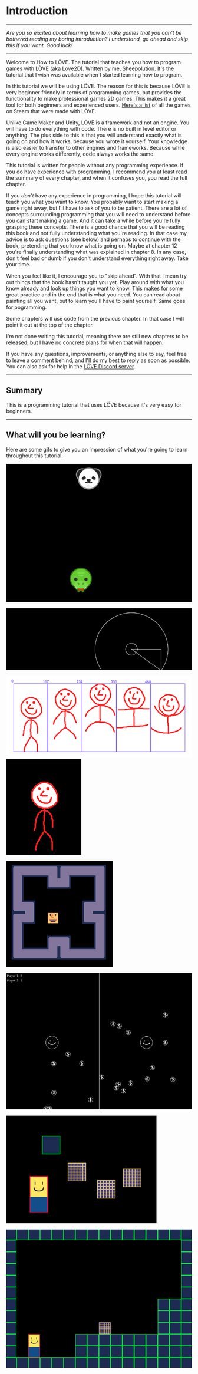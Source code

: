 # Introduction

___

*Are you so excited about learning how to make games that you can't be bothered reading my boring introduction? I understand, go ahead and skip this if you want. Good luck!*

___

Welcome to How to LÖVE. The tutorial that teaches you how to program games with LÖVE (aka Love2D). Written by me, Sheepolution. It's the tutorial that I wish was available when I started learning how to program.

In this tutorial we will be using LÖVE. The reason for this is because LÖVE is very beginner friendly in terms of programming games, but provides the functionality to make professional games 2D games. This makes it a great tool for both beginners and experienced users. [Here's a list](https://store.steampowered.com/curator/32659238-L%C3%96VE-Games/) of all the games on Steam that were made with LÖVE.

Unlike Game Maker and Unity, LÖVE is a framework and not an engine. You will have to do everything with code. There is no built in level editor or anything. The plus side to this is that you will understand exactly what is going on and how it works, because you wrote it yourself. Your knowledge is also easier to transfer to other engines and frameworks. Because while every engine works differently, code always works the same.

This tutorial is written for people without any programming experience. If you do have experience with programming, I recommend you at least read the summary of every chapter, and when it confuses you, you read the full chapter.

If you *don't* have any experience in programming, I hope this tutorial will teach you what you want to know. You probably want to start making a game right away, but I'll have to ask of you to be patient. There are a lot of concepts surrounding programming that you will need to understand before you can start making a game. And it can take a while before you're fully grasping these concepts. There is a good chance that you will be reading this book and not fully understanding what you're reading. In that case my advice is to ask questions (see below) and perhaps to continue with the book, pretending that you know what is going on. Maybe at chapter 12 you're finally understanding what was explained in chapter 8. In any case, don't feel bad or dumb if you don't understand everything right away. Take your time. 

When you feel like it, I encourage you to "skip ahead". With that I mean try out things that the book hasn't taught you yet. Play around with what you know already and look up things you want to know. This makes for some great practice and in the end that is what you need. You can read about painting all you want, but to learn you'll have to paint yourself. Same goes for pogramming.

Some chapters will use code from the previous chapter. In that case I will point it out at the top of the chapter.

I'm not done writing this tutorial, meaning there are still new chapters to be released, but I have no concrete plans for when that will happen.

If you have any questions, improvements, or anything else to say, feel free to leave a comment behind, and I'll do my best to reply as soon as possible. You can also ask for help in the [LÖVE Discord server](https://discord.gg/MHtXaxQ).

___

## Summary

This is a programming tutorial that uses LÖVE because it's very easy for beginners.

___

## What will you be learning?

Here are some gifs to give you an impression of what you're going to learn throughout this tutorial.

![](/images/book/14/demo.gif)

![](/images/book/16/following_circle_distance.gif)

![](/images/book/17/jump_help.png) ![](/images/book/17/jump.gif)

![](/images/book/18/tile-move-2.gif)

![](/images/book/22/splitscreen.gif)

![](/images/book/23/box_wall_good.gif)

![](/images/book/24/jumping.gif)